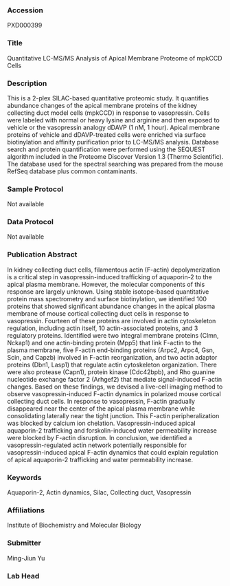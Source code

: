 ### Accession
PXD000399

### Title
Quantitative LC-MS/MS Analysis of Apical Membrane Proteome of mpkCCD Cells

### Description
This is a 2-plex SILAC-based quantitative proteomic study.  It quantifies abundance changes of the apical membrane proteins of the kidney collecting duct model cells (mpkCCD) in response to vasopressin.  Cells were labeled with normal or heavy lysine and arginine and then exposed to vehicle or the vasopressin analogy dDAVP (1 nM, 1 hour).   Apical membrane proteins of vehicle and dDAVP-treated cells were enriched via surface biotinylation and affinity purification prior to LC-MS/MS analysis.        Database search and protein quantification were performed using the SEQUEST algorithm included in the Proteome Discover Version 1.3 (Thermo Scientific). The database used for the spectral searching was prepared from the mouse RefSeq database plus common contaminants.

### Sample Protocol
Not available

### Data Protocol
Not available

### Publication Abstract
In kidney collecting duct cells, filamentous actin (F-actin) depolymerization is a critical step in vasopressin-induced trafficking of aquaporin-2 to the apical plasma membrane. However, the molecular components of this response are largely unknown. Using stable isotope-based quantitative protein mass spectrometry and surface biotinylation, we identified 100 proteins that showed significant abundance changes in the apical plasma membrane of mouse cortical collecting duct cells in response to vasopressin. Fourteen of these proteins are involved in actin cytoskeleton regulation, including actin itself, 10 actin-associated proteins, and 3 regulatory proteins. Identified were two integral membrane proteins (Clmn, Nckap1) and one actin-binding protein (Mpp5) that link F-actin to the plasma membrane, five F-actin end-binding proteins (Arpc2, Arpc4, Gsn, Scin, and Capzb) involved in F-actin reorganization, and two actin adaptor proteins (Dbn1, Lasp1) that regulate actin cytoskeleton organization. There were also protease (Capn1), protein kinase (Cdc42bpb), and Rho guanine nucleotide exchange factor 2 (Arhgef2) that mediate signal-induced F-actin changes. Based on these findings, we devised a live-cell imaging method to observe vasopressin-induced F-actin dynamics in polarized mouse cortical collecting duct cells. In response to vasopressin, F-actin gradually disappeared near the center of the apical plasma membrane while consolidating laterally near the tight junction. This F-actin peripheralization was blocked by calcium ion chelation. Vasopressin-induced apical aquaporin-2 trafficking and forskolin-induced water permeability increase were blocked by F-actin disruption. In conclusion, we identified a vasopressin-regulated actin network potentially responsible for vasopressin-induced apical F-actin dynamics that could explain regulation of apical aquaporin-2 trafficking and water permeability increase.

### Keywords
Aquaporin-2, Actin dynamics, Silac, Collecting duct, Vasopressin

### Affiliations
Institute of Biochemistry and Molecular Biology

### Submitter
Ming-Jiun Yu

### Lab Head


